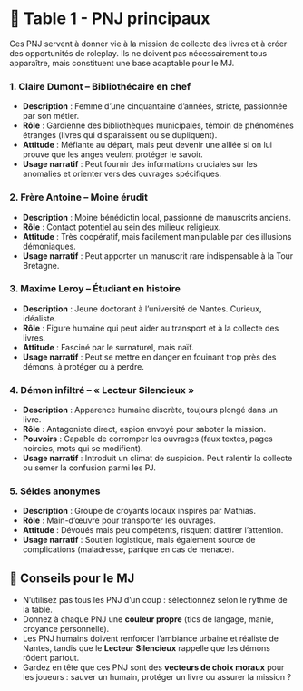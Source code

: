 # 👤 Table 1 - PNJ principaux

Ces PNJ servent à donner vie à la mission de collecte des livres et à créer des opportunités de roleplay.
Ils ne doivent pas nécessairement tous apparaître, mais constituent une base adaptable pour le MJ.

### 1. Claire Dumont – Bibliothécaire en chef

* **Description** : Femme d’une cinquantaine d’années, stricte, passionnée par son métier.
* **Rôle** : Gardienne des bibliothèques municipales, témoin de phénomènes étranges (livres qui disparaissent ou se dupliquent).
* **Attitude** : Méfiante au départ, mais peut devenir une alliée si on lui prouve que les anges veulent protéger le savoir.
* **Usage narratif** : Peut fournir des informations cruciales sur les anomalies et orienter vers des ouvrages spécifiques.

### 2. Frère Antoine – Moine érudit

* **Description** : Moine bénédictin local, passionné de manuscrits anciens.
* **Rôle** : Contact potentiel au sein des milieux religieux.
* **Attitude** : Très coopératif, mais facilement manipulable par des illusions démoniaques.
* **Usage narratif** : Peut apporter un manuscrit rare indispensable à la Tour Bretagne.

### 3. Maxime Leroy – Étudiant en histoire

* **Description** : Jeune doctorant à l’université de Nantes. Curieux, idéaliste.
* **Rôle** : Figure humaine qui peut aider au transport et à la collecte des livres.
* **Attitude** : Fasciné par le surnaturel, mais naïf.
* **Usage narratif** : Peut se mettre en danger en fouinant trop près des démons, à protéger ou à perdre.

### 4. Démon infiltré – « Lecteur Silencieux »

* **Description** : Apparence humaine discrète, toujours plongé dans un livre.
* **Rôle** : Antagoniste direct, espion envoyé pour saboter la mission.
* **Pouvoirs** : Capable de corromper les ouvrages (faux textes, pages noircies, mots qui se modifient).
* **Usage narratif** : Introduit un climat de suspicion. Peut ralentir la collecte ou semer la confusion parmi les PJ.

### 5. Séides anonymes

* **Description** : Groupe de croyants locaux inspirés par Mathias.
* **Rôle** : Main-d’œuvre pour transporter les ouvrages.
* **Attitude** : Dévoués mais peu compétents, risquent d’attirer l’attention.
* **Usage narratif** : Soutien logistique, mais également source de complications (maladresse, panique en cas de menace).

## 🎯 Conseils pour le MJ

* N’utilisez pas tous les PNJ d’un coup : sélectionnez selon le rythme de la table.
* Donnez à chaque PNJ une **couleur propre** (tics de langage, manie, croyance personnelle).
* Les PNJ humains doivent renforcer l’ambiance urbaine et réaliste de Nantes, tandis que le **Lecteur Silencieux** rappelle que les démons rôdent partout.
* Gardez en tête que ces PNJ sont des **vecteurs de choix moraux** pour les joueurs : sauver un humain, protéger un livre ou assurer la mission ?
